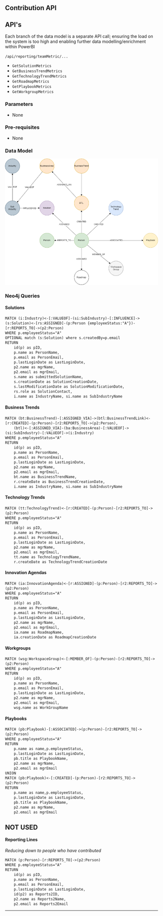 
## Contribution API

## API's
Each branch of the data model is a separate API call; ensuring the load on the system is too high and enabling further data modelling/enrichment within PowerBI

`/api/reporting/teamMetric/...`

- `GetSolutionMetrics`
- `GetBusinessTrendMetrics`
- `GetTechnologyTrendMetrics`
- `GetRoadmapMetrics`
- `GetPlaybookMetrics`
- `GetWorkgroupMetrics`


### Parameters
- None

### Pre-requisites 
- None

### Data Model

![image](images/ContributionAPI.png)<br>

### Neo4j Queries

#### Solutions

~~~
MATCH (i:Industry)<-[:VALUEOF]-(si:SubIndustry)-[:INFLUENCE]->(s:Solution)<-[rs:ASSIGNED]-(p:Person {employeeStatus:"A"})-[r:REPORTS_TO]->(p2:Person)
WHERE p.employeeStatus="A"
OPTIONAL match (s:Solution) where s.createdBy=p.email
RETURN 
    id(p) as pID,
	p.name as PersonName,
    p.email as PersonEmail,
    p.lastLoginDate as LastLoginDate,
    p2.name as mgrName,
    p2.email as mgrEmail,
    s.name as submittedSolutionName,
    s.creationDate as SolutionCreationDate,
    s.lastModificationDate as SolutionModificationDate,
    rs.role as SolutionContact,
    i.name as IndustryName, si.name as SubIndustryName
~~~


#### Business Trends

~~~
MATCH (bt:BusinessTrend)-[:ASSIGNED_VIA]->(btl:BusinessTrendLink)<-[r:CREATED]-(p:Person)-[r2:REPORTS_TO]->(p2:Person),
	(btl)<-[:ASSIGNED_VIA]-(ba:BusinessArea)-[:VALUEOF]->(si:SubIndustry)-[:VALUEOF]->(i:Industry)
WHERE p.employeeStatus="A"
RETURN 
    id(p) as pID,
	p.name as PersonName,
    p.email as PersonEmail,
    p.lastLoginDate as LastLoginDate,
    p2.name as mgrName,
    p2.email as mgrEmail,
    bt.name as BusinessTrendName,
    r.createDate as BusinessTrendCreationDate,
    i.name as IndustryName, si.name as SubIndustryName
~~~

#### Technology Trends


~~~
MATCH (tt:TechnologyTrend)<-[r:CREATED]-(p:Person)-[r2:REPORTS_TO]->(p2:Person)
WHERE p.employeeStatus="A"
RETURN 
    id(p) as pID,
	p.name as PersonName,
    p.email as PersonEmail,
    p.lastLoginDate as LastLoginDate,
    p2.name as mgrName,
    p2.email as mgrEmail,
    tt.name as TechnologyTrendName,
    r.createDate as TechnologyTrendCreationDate
~~~

#### Innovation Agendas

~~~
MATCH (ia:InnovationAgenda)<-[r:ASSIGNED]-(p:Person)-[r2:REPORTS_TO]->(p2:Person)
WHERE p.employeeStatus="A"
RETURN 
    id(p) as pID,
	p.name as PersonName,
    p.email as PersonEmail,
    p.lastLoginDate as LastLoginDate,
    p2.name as mgrName,
    p2.email as mgrEmail,
    ia.name as RoadmapName,
    ia.creationDate as RoadmapCreationDate
~~~


#### Workgroups


~~~
MATCH (wsg:WorkspaceGroup)<-[:MEMBER_OF]-(p:Person)-[r2:REPORTS_TO]->(p2:Person)
WHERE p.employeeStatus="A"
RETURN 
	id(p) as pID,
	p.name as PersonName,
    p.email as PersonEmail,
    p.lastLoginDate as LastLoginDate,
    p2.name as mgrName,
    p2.email as mgrEmail,
    wsg.name as WorkGroupName
~~~


#### Playbooks


~~~
MATCH (pb:Playbook)-[:ASSOCIATED]->(p:Person)-[r2:REPORTS_TO]->(p2:Person)
WHERE p.employeeStatus="A"
RETURN
	p.name as name,p.employeeStatus,
    p.lastLoginDate as LastLoginDate,
    pb.title as PlaybookName,
    p2.name as mgrName,
    p2.email as mgrEmail
UNION
MATCH (pb:Playbook)<-[:CREATED]-(p:Person)-[r2:REPORTS_TO]->(p2:Person)
RETURN 
	p.name as name,p.employeeStatus,
    p.lastLoginDate as LastLoginDate,
    pb.title as PlaybookName,
    p2.name as mgrName,
    p2.email as mgrEmail
~~~


## NOT USED

#### Reporting Lines
_Reducing down to people who have contributed_

~~~
MATCH (p:Person)-[r:REPORTS_TO]->(p2:Person)
WHERE p.employeeStatus="A"
RETURN 
    id(p) as pID, 
    p.name as PersonName, 
    p.email as PersonEmail, 
    p.lastLoginDate as LastLoginDate,
    id(p2) as Reports2ID, 
    p2.name as Reports2Name, 
    p2.email as Reports2Email
~~~


---